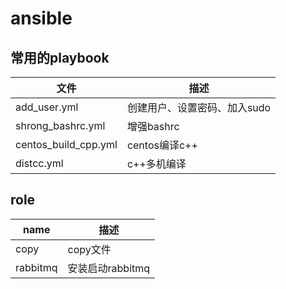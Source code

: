 # ansible

## 常用的playbook
文件 | 描述
-|-
add_user.yml | 创建用户、设置密码、加入sudo
shrong_bashrc.yml | 增强bashrc
centos_build_cpp.yml | centos编译c++
distcc.yml | c++多机编译

## role
name | 描述
-|-
copy | copy文件
rabbitmq | 安装启动rabbitmq